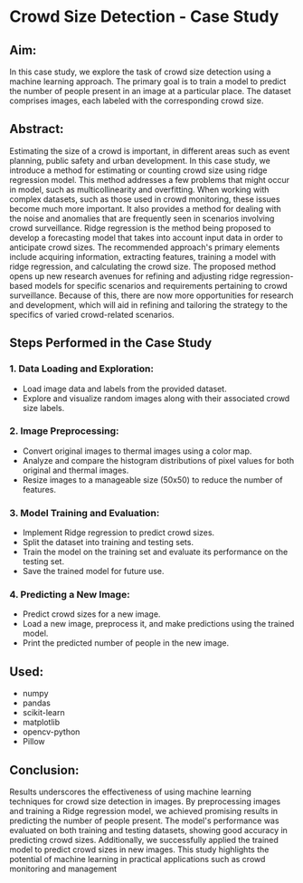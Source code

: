 # Crowd Size Detection - Case Study

## Aim:
In this case study, we explore the task of crowd size detection using a machine learning approach. The primary goal is to train a model to predict the number of people present in an image at a particular place. The dataset comprises images, each labeled with the corresponding crowd size.

## Abstract:
Estimating the size of a crowd is important, in different areas such as event planning, public safety and urban development. In this case study, we introduce a method for estimating or counting crowd size using ridge regression model. This method addresses a few problems that might occur in model, such as multicollinearity and overfitting. When working with complex datasets, such as those used in crowd monitoring, these issues become much more important. It also provides a method for dealing with the noise and anomalies that are frequently seen in scenarios involving crowd surveillance. Ridge regression is the method being proposed to develop a forecasting model that takes into account input data in order to anticipate crowd sizes. The recommended approach's primary elements include acquiring information, extracting features, training a model with ridge regression, and calculating the crowd size. The proposed method opens up new research avenues for refining and adjusting ridge regression-based models for specific scenarios and requirements pertaining to crowd surveillance. Because of this, there are now more opportunities for research and development, which will aid in refining and tailoring the strategy to the specifics of varied crowd-related scenarios.

## Steps Performed in the Case Study

### 1. Data Loading and Exploration:
- Load image data and labels from the provided dataset.
- Explore and visualize random images along with their associated crowd size labels.

### 2. Image Preprocessing:
- Convert original images to thermal images using a color map.
- Analyze and compare the histogram distributions of pixel values for both original and thermal images.
- Resize images to a manageable size (50x50) to reduce the number of features.

### 3. Model Training and Evaluation:
- Implement Ridge regression to predict crowd sizes.
- Split the dataset into training and testing sets.
- Train the model on the training set and evaluate its performance on the testing set.
- Save the trained model for future use.

### 4. Predicting a New Image:
- Predict crowd sizes for a new image.
- Load a new image, preprocess it, and make predictions using the trained model.
- Print the predicted number of people in the new image.

## Used:

- numpy
- pandas
- scikit-learn
- matplotlib
- opencv-python
- Pillow

## Conclusion:
Results underscores the effectiveness of using machine learning techniques for crowd size detection in images. By preprocessing images and training a Ridge regression model, we achieved promising results in predicting the number of people present. The model's performance was evaluated on both training and testing datasets, showing good accuracy in predicting crowd sizes. Additionally, we successfully applied the trained model to predict crowd sizes in new images. This study highlights the potential of machine learning in practical applications such as crowd monitoring and management
